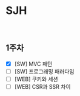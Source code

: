 # SJH

<br/>

## 1주차

- [x] [SW] MVC 패턴
- [ ] [SW] 프로그래밍 패러다임
- [ ] [WEB] 쿠키와 세션
- [ ] [WEB] CSR과 SSR 차이

<br/>

